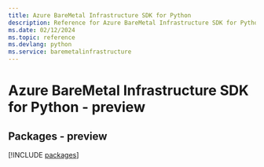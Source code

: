 ```yaml
---
title: Azure BareMetal Infrastructure SDK for Python
description: Reference for Azure BareMetal Infrastructure SDK for Python
ms.date: 02/12/2024
ms.topic: reference
ms.devlang: python
ms.service: baremetalinfrastructure
---
```

# Azure BareMetal Infrastructure SDK for Python - preview
## Packages - preview
[!INCLUDE [packages](baremetal-infrastructure-index.md)]
